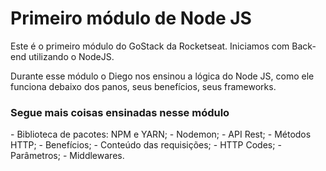 <h1>Primeiro módulo de Node JS</h1>

<p>Este é o primeiro módulo do GoStack da Rocketseat. Iniciamos com Back-end utilizando o NodeJS.</p>

<p>Durante esse módulo o Diego nos ensinou a lógica do Node JS, como ele funciona debaixo dos panos, seus benefícios, seus frameworks. 
</p>
<h3>Segue mais coisas ensinadas nesse módulo</h3>
- Biblioteca de pacotes: NPM e YARN;
- Nodemon;
- API Rest;
    - Métodos HTTP;
    - Benefícios;
    - Conteúdo das requisições;
    - HTTP Codes;
- Parâmetros;
- Middlewares.
